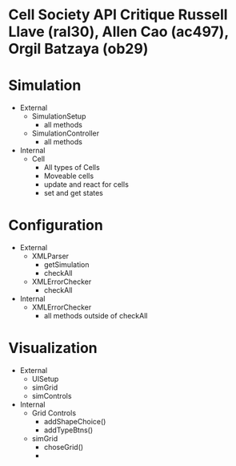 Cell Society API Critique Russell Llave (ral30), Allen Cao (ac497), Orgil Batzaya (ob29)
==========================
# Simulation
* External
    * SimulationSetup
        * all methods
    * SimulationController
        * all methods
* Internal
    * Cell
        * All types of Cells
        * Moveable cells
        * update and react for cells
        * set and get states


# Configuration
* External
    * XMLParser
        * getSimulation
        * checkAll
    * XMLErrorChecker
        * checkAll
* Internal
    * XMLErrorChecker
        * all methods outside of checkAll

# Visualization
* External
    * UISetup
    * simGrid
    * simControls
* Internal
    * Grid Controls
        * addShapeChoice()
        * addTypeBtns()
    * simGrid
        * choseGrid()
        * 





